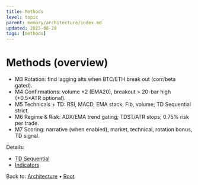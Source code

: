 ```yaml
---
title: Methods
level: topic
parent: memory/architecture/index.md
updated: 2025-08-20
tags: [methods]
---
```


# Methods (overview)

- M3 Rotation: find lagging alts when BTC/ETH break out (corr/beta gated).
- M4 Confirmations: volume ×2 (EMA20), breakout > 20-bar high (+0.5×ATR optional).
- M5 Technicals + TD: RSI, MACD, EMA stack, Fib, volume; TD Sequential strict.
- M6 Regime & Risk: ADX/EMA trend gating; TDST/ATR stops; 0.75% risk per trade.
- M7 Scoring: narrative (when enabled), market, technical, rotation bonus, TD signal.

Details:
- [TD Sequential](./td-sequential.md)
- [Indicators](./indicators.md)

Back to: [Architecture](../architecture/index.md) • [Root](../memory.md)
